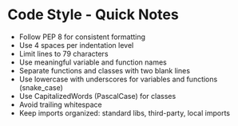 # Code Style - Quick Notes

- Follow PEP 8 for consistent formatting  
- Use 4 spaces per indentation level  
- Limit lines to 79 characters  
- Use meaningful variable and function names  
- Separate functions and classes with two blank lines  
- Use lowercase with underscores for variables and functions (snake_case)  
- Use CapitalizedWords (PascalCase) for classes  
- Avoid trailing whitespace  
- Keep imports organized: standard libs, third-party, local imports
